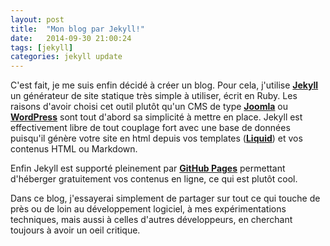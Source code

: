 ```yaml
---
layout: post
title:  "Mon blog par Jekyll!"
date:   2014-09-30 21:00:24
tags: [jekyll]
categories: jekyll update
---
```


C'est fait, je me suis enfin décidé à créer un blog. Pour cela, j'utilise [**Jekyll**](http://jekyllrb.com/) 
un générateur de site statique très simple à utiliser, écrit en Ruby. Les raisons d'avoir choisi cet outil plutôt 
qu'un CMS de type [**Joomla**](http://www.joomla.fr) ou [**WordPress**](https://fr.wordpress.org/) sont tout d'abord 
sa simplicité à mettre en place. Jekyll est effectivement libre de tout couplage fort avec une base de données 
puisqu'il génère votre site en html depuis vos templates ([**Liquid**](http://liquidmarkup.org)) et vos contenus HTML ou Markdown.

Enfin Jekyll est supporté pleinement par [**GitHub Pages**](https://pages.github.com/) permettant d'héberger gratuitement 
vos contenus en ligne, ce qui est plutôt cool.  

Dans ce blog, j'essayerai simplement de partager sur tout ce qui touche de près ou de loin au développement logiciel, 
à mes expérimentations techniques, mais aussi à celles d'autres développeurs, en cherchant toujours à avoir un oeil critique.     